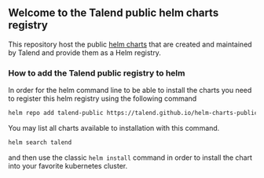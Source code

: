 ## Welcome to the Talend public helm charts registry

This repository host the public [helm charts](https://helm.sh/) that are created and maintained by Talend and provide them as a Helm registry.


### How to add the Talend public registry to helm

In order for the helm command line to be able to install the charts you need to register this helm registry using the following command

```bash
helm repo add talend-public https://talend.github.io/helm-charts-public
```

You may list all charts available to installation with this command.
```bash
helm search talend
```

and then use the classic `helm install` command in order to install the chart into your favorite kubernetes cluster.
